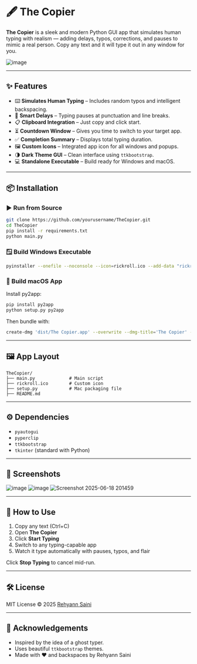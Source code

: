 # 🖋️ The Copier

**The Copier** is a sleek and modern Python GUI app that simulates human typing with realism — adding delays, typos, corrections, and pauses to mimic a real person. Copy any text and it will type it out in any window for you.

![image](https://github.com/user-attachments/assets/c229e3d0-6b29-4583-975a-61b3b60007ab)

---

## ✨ Features

- ⌨️ **Simulates Human Typing** – Includes random typos and intelligent backspacing.
- 🧠 **Smart Delays** – Typing pauses at punctuation and line breaks.
- 📋 **Clipboard Integration** – Just copy and click start.
- ⏳ **Countdown Window** – Gives you time to switch to your target app.
- ✅ **Completion Summary** – Displays total typing duration.
- 🖼️ **Custom Icons** – Integrated app icon for all windows and popups.
- 🌗 **Dark Theme GUI** – Clean interface using `ttkbootstrap`.
- 💻 **Standalone Executable** – Build ready for Windows and macOS.

---

## 📦 Installation

### ▶️ Run from Source

```bash
git clone https://github.com/yourusername/TheCopier.git
cd TheCopier
pip install -r requirements.txt
python main.py
```

### 🪟 Build Windows Executable

```bash
pyinstaller --onefile --noconsole --icon=rickroll.ico --add-data "rickroll.ico;." main.py
```

### 🍎 Build macOS App

Install py2app:

```bash
pip install py2app
python setup.py py2app
```

Then bundle with:

```bash
create-dmg 'dist/The Copier.app' --overwrite --dmg-title='The Copier' --app-drop-link=150,150 TheCopier.dmg
```

---

## 🖼️ App Layout

```
TheCopier/
├── main.py             # Main script
├── rickroll.ico        # Custom icon
├── setup.py            # Mac packaging file
├── README.md
```

---

## ⚙️ Dependencies

- `pyautogui`
- `pyperclip`
- `ttkbootstrap`
- `tkinter` (standard with Python)

---

## 📸 Screenshots
![image](https://github.com/user-attachments/assets/c229e3d0-6b29-4583-975a-61b3b60007ab)
![image](https://github.com/user-attachments/assets/06dbfea8-3b31-4e90-b0af-433be6c6ed74)
![Screenshot 2025-06-18 201459](https://github.com/user-attachments/assets/ca4c09b1-78da-45a8-969a-29fbb86d02fd)

---

## 🧪 How to Use

1. Copy any text (Ctrl+C)
2. Open **The Copier**
3. Click **Start Typing**
4. Switch to any typing-capable app
5. Watch it type automatically with pauses, typos, and flair

Click **Stop Typing** to cancel mid-run.

---

## 🛠 License

MIT License © 2025 [Rehyann Saini](https://github.com/rehyannsaini)

---

## 🙏 Acknowledgements

- Inspired by the idea of a ghost typer.
- Uses beautiful `ttkbootstrap` themes.
- Made with ❤️ and backspaces by Rehyann Saini
